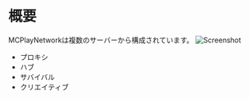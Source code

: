 # 概要
MCPlayNetworkは複数のサーバーから構成されています。
![Screenshot](/img/servers.jpg)

* プロキシ
* ハブ
* サバイバル
* クリエイティブ